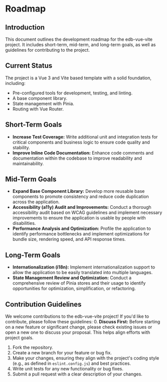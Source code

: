# Roadmap

## Introduction
This document outlines the development roadmap for the edb-vue-vite project. It includes short-term, mid-term, and long-term goals, as well as guidelines for contributing to the project.

## Current Status
The project is a Vue 3 and Vite based template with a solid foundation, including:
- Pre-configured tools for development, testing, and linting.
- A base component library.
- State management with Pinia.
- Routing with Vue Router.

## Short-Term Goals
- **Increase Test Coverage:** Write additional unit and integration tests for critical components and business logic to ensure code quality and stability.
- **Improve Inline Code Documentation:** Enhance code comments and documentation within the codebase to improve readability and maintainability.

## Mid-Term Goals
- **Expand Base Component Library:** Develop more reusable base components to promote consistency and reduce code duplication across the application.
- **Accessibility (a11y) Audit and Improvements:** Conduct a thorough accessibility audit based on WCAG guidelines and implement necessary improvements to ensure the application is usable by people with disabilities.
- **Performance Analysis and Optimization:** Profile the application to identify performance bottlenecks and implement optimizations for bundle size, rendering speed, and API response times.

## Long-Term Goals
- **Internationalization (i18n):** Implement internationalization support to allow the application to be easily translated into multiple languages.
- **State Management Review and Optimization:** Conduct a comprehensive review of Pinia stores and their usage to identify opportunities for optimization, simplification, or refactoring.

## Contribution Guidelines
We welcome contributions to the edb-vue-vite project! If you'd like to contribute, please follow these guidelines:
0. **Discuss First:** Before starting on a new feature or significant change, please check existing issues or open a new one to discuss your proposal. This helps align efforts with project goals.
1. Fork the repository.
2. Create a new branch for your feature or bug fix.
3. Make your changes, ensuring they align with the project's coding style (e.g., as defined in `eslint.config.js`) and best practices.
4. Write unit tests for any new functionality or bug fixes.
5. Submit a pull request with a clear description of your changes.
